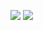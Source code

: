 <a href="https://codeclimate.com/github/ramzesnic/project-lvl1-s404/maintainability"><img src="https://api.codeclimate.com/v1/badges/38656a6382f6aa9a5558/maintainability" /></a>
<a href="https://codeclimate.com/github/ramzesnic/project-lvl1-s404/test_coverage"><img src="https://api.codeclimate.com/v1/badges/38656a6382f6aa9a5558/test_coverage" /></a>